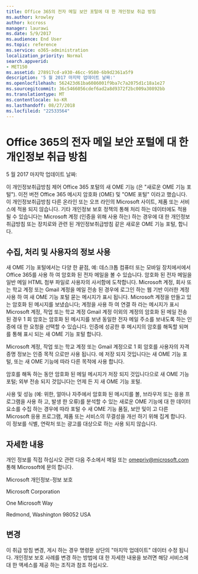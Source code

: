 ```yaml
---
title: Office 365의 전자 메일 보안 포털에 대 한 개인정보 취급 방침
ms.author: krowley
author: kccross
manager: laurawi
ms.date: 5/9/2017
ms.audience: End User
ms.topic: reference
ms.service: o365-administration
localization_priority: Normal
search.appverid:
- MET150
ms.assetid: 278917cd-a930-46cc-9580-6b9d2361a5f9
description: '5 월 2017 마지막 업데이트 날짜:'
ms.openlocfilehash: 562423d61ba6086001f9ba7c7a2075d1c18a1e27
ms.sourcegitcommit: 36c5466056cdef6ad2a8d9372f2bc009a30892bb
ms.translationtype: MT
ms.contentlocale: ko-KR
ms.lasthandoff: 08/27/2018
ms.locfileid: "22533564"
---
```

# <a name="privacy-statement-for-office-365-secure-email-portal"></a>Office 365의 전자 메일 보안 포털에 대 한 개인정보 취급 방침

5 월 2017 마지막 업데이트 날짜:
  
이 개인정보취급방침 제어 Office 365 포털의 새 OME 기능 (은 "새로운 OME 기능 포털"). 이전 버전 Office 365 메시지 암호화 (OME) 및 "OME 포털" 이라고 했습니다. 이 개인정보취급방침 다른 온라인 또는 오프 라인의 Microsoft 사이트, 제품 또는 서비스에 적용 되지 않습니다. 기타 개인정보 보호 정책의 통해 처리 하는 데이터에도 적용 될 수 있습니다는 Microsoft 계정 (인증을 위해 사용 하는) 하는 경우에 대 한 개인정보취급방침 또는 장치로와 관련 된 개인정보취급방침 같은 새로운 OME 기능 포털, 합니다.
  
## <a name="collection-processing-and-use-of-your-information"></a>수집, 처리 및 사용자의 정보 사용

새 OME 기능 포털에서는 다양 한 끝점, 예: 데스크톱 컴퓨터 또는 모바일 장치에서에서 Office 365를 사용 하 여 암호화 된 전자 메일을 볼 수 있습니다. 암호화 된 전자 메일을 일반 메일 HTML 첨부 파일로 사용자의 사서함에 도착합니다. Microsoft 계정, 회사 또는 학교 계정 또는 Gmail 계정을 메일 전송 된 경우에 로그인 하는 웹 기반 이러한 계정 사용 하 여 새 OME 기능 포털 묻는 메시지가 표시 됩니다. Microsoft 계정을 만들고 있는 암호화 된 메시지를 보냈습니다; 계정을 사용 하 여 연결 하 라는 메시지가 표시 Microsoft 계정, 작업 또는 학교 계정 Gmail 계정 이외의 계정의 암호화 된 메일 전송 된 경우 1 회 암호는 암호화 된 메시지를 보낸 동일한 전자 메일 주소를 보내도록 하는 인증에 대 한 요청을 선택할 수 있습니다. 인증에 성공한 후 메시지의 암호를 해독할 되며를 통해 표시 되는 새 OME 기능 포털 합니다.
  
Microsoft 계정, 작업 또는 학교 계정 또는 Gmail 계정으로 1 회 암호를 사용자의 자격 증명 정보는 인증 목적 으로만 사용 됩니다. 에 저장 되지 것입니다는 새 OME 기능 포털, 또는 새 OME 기능에 따라 다른 목적에 사용 합니다.
  
암호를 해독 하는 동안 암호화 된 메일 메시지가 저장 되지 것입니다으로 새 OME 기능 포털; 외부 전송 되지 것입니다는 언제 든 지 새 OME 기능 포털.
  
사용 및 성능 (예: 위한, 얼마나 자주에서 암호화 된 메시지를 볼, 브라우저 또는 응용 프로그램을 사용 하 고, 발생 한 오류)를 분석할 수 있는 새로운 OME 기능에 대 한 데이터 요소를 수집 하는 경우에 따라 포털 수 새 OME 기능 품질, 보안 및이 고 다른 Microsoft 응용 프로그램, 제품 또는 서비스의 무결성을 개선 하기 위해 집계 합니다. 이 정보를 식별, 연락처 또는 광고를 대상으로 하는 사용 되지 않습니다.
  
## <a name="for-more-information"></a>자세한 내용

개인 정보를 직접 하십시오 관련 다음 주소에서 메일 또는 [omepriv@microsoft.com](mailto:omepriv@microsoft.com)통해 Microsoft에 문의 합니다.
  
Microsoft 개인정보-정보 보호
  
Microsoft Corporation
  
One Microsoft Way
  
Redmond, Washington 98052 USA

  
## <a name="changes"></a>변경

이 취급 방침 변경, 게시 하는 경우 명령문 상단의 "마지막 업데이트" 데이터 수정 됩니다. 개인정보 보호 사례를 변경 하는 방법에 대 한 자세한 내용을 보려면 해당 서비스에 대 한 액세스를 제공 하는 조직과 참조 하십시오.
  

